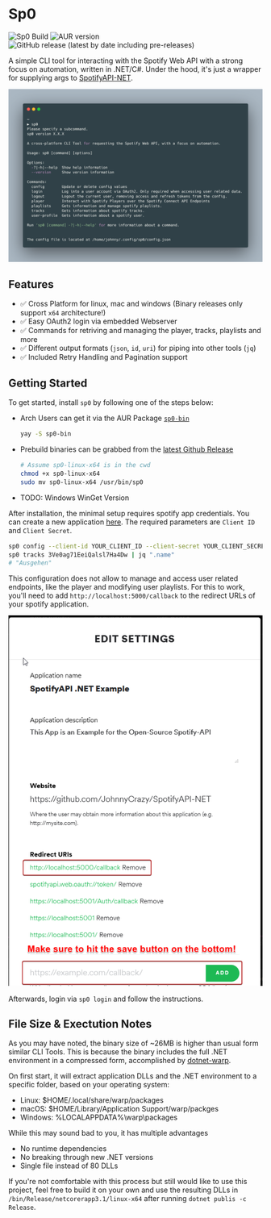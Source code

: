 # Sp0

![Sp0 Build](https://github.com/JohnnyCrazy/Sp0/workflows/Sp0%20Build/badge.svg)
![AUR version](https://img.shields.io/aur/version/sp0?label=AUR)
![GitHub release (latest by date including pre-releases)](https://img.shields.io/github/v/release/JohnnyCrazy/Sp0?include_prereleases&label=GH%20Release)

A simple CLI tool for interacting with the Spotify Web API with a strong focus on automation, written in .NET/C#. Under the hood, it's just a wrapper for supplying args to [SpotifyAPI-NET](https://github.com/JohnnyCrazy/SpotifyAPI-NET/).

![CLI Example](.assets/cli-example.png)

## Features

* ✅ Cross Platform for linux, mac and windows (Binary releases only support `x64` architecture!)
* ✅ Easy OAuth2 login via embedded Webserver
* ✅ Commands for retriving and managing the player, tracks, playlists and more
* ✅ Different output formats (`json`, `id`, `uri`) for piping into other tools (`jq`)
* ✅ Included Retry Handling and Pagination support

## Getting Started

To get started, install `sp0` by following one of the steps below:

* Arch Users can get it via the AUR Package [`sp0-bin`](https://aur.archlinux.org/packages/sp0-bin/)
  ```bash
  yay -S sp0-bin
  ```
* Prebuild binaries can be grabbed from the [latest Github Release](https://github.com/johnnycrazy/sp0/releases)
  ```bash
  # Assume sp0-linux-x64 is in the cwd
  chmod +x sp0-linux-x64
  sudo mv sp0-linux-x64 /usr/bin/sp0
  ```
* TODO: Windows WinGet Version

After installation, the minimal setup requires spotify app credentials. You can create a new application [here](https://developer.spotify.com/dashboard/applications). The required parameters are `Client ID` and `Client Secret`.

```bash
sp0 config --client-id YOUR_CLIENT_ID --client-secret YOUR_CLIENT_SECRET
sp0 tracks 3Ve0ag71EeiQalsl7Ha4Dw | jq ".name"
# "Ausgehen"
```

This configuration does not allow to manage and access user related endpoints, like the player and modifying user playlists. For this to work, you'll need to add `http://localhost:5000/callback` to the redirect URLs of your spotify application.

![img](.assets/spotify-redirecturls.png)

Afterwards, login via `sp0 login` and follow the instructions.

## File Size & Exectution Notes

As you may have noted, the binary size of ~26MB is higher than usual form similar CLI Tools. This is because the binary includes the full .NET environment in a compressed form, accomplished by [dotnet-warp](https://github.com/Hubert-Rybak/dotnet-warp).

On first start, it will extract application DLLs and the .NET environment to a specific folder, based on your operating system:

* Linux: $HOME/.local/share/warp/packages
* macOS: $HOME/Library/Application Support/warp/packges
* Windows: %LOCALAPPDATA%\warp\packages

While this may sound bad to you, it has multiple advantages
* No runtime dependencies
* No breaking through new .NET versions
* Single file instead of 80 DLLs

If you're not comfortable with this process but still would like to use this project, feel free to build it on your own and use the resulting DLLs in `/bin/Release/netcorerapp3.1/linux-x64` after running `dotnet publis -c Release`.
